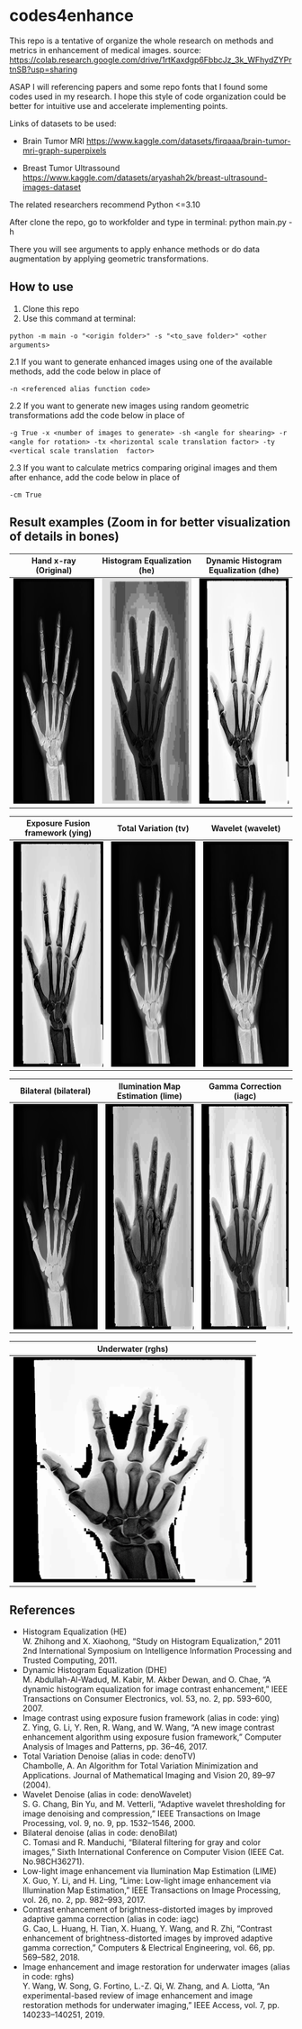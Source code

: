 # codes4enhance

This repo is a tentative of organize the whole research on methods and metrics in enhancement of medical images. source: https://colab.research.google.com/drive/1rtKaxdgp6FbbcJz_3k_WFhydZYPrtnSB?usp=sharing

ASAP I will referencing papers and some repo fonts that I found some codes used in my research. I hope this style of code organization could be better for intuitive use and accelerate implementing points.

Links of datasets to be used:

- Brain Tumor MRI
https://www.kaggle.com/datasets/firqaaa/brain-tumor-mri-graph-superpixels

- Breast Tumor Ultrassound
https://www.kaggle.com/datasets/aryashah2k/breast-ultrasound-images-dataset

The related researchers recommend Python <=3.10

After clone the repo, go to workfolder and type in terminal:
python main.py -h

There you will see arguments to apply enhance methods or do data augmentation by applying geometric transformations.

## How to use

 1. Clone this repo
 2. Use this command at terminal:
 ```
 python -m main -o "<origin folder>" -s "<to_save folder>" <other arguments>
 ```
   2.1 If you want to generate enhanced images using one of the available methods, add  the code below in place of <other arguments>   
 ``` 
 -n <referenced alias function code> 
 ```
   2.2 If you want to generate new images using random geometric transformations add  the code below in place of <other arguments>    
 ``` 
 -g True -x <number of images to generate> -sh <angle for shearing> -r <angle for rotation> -tx <horizontal scale translation factor> -ty <vertical scale translation  factor>
 ```
   2.3 If you want to calculate metrics comparing original images and them after enhance, add the code below in place of <other arguments>   
 ``` 
 -cm True 
 ```

## Result examples (Zoom in for better visualization of details in bones)

Hand x-ray (Original)             |  Histogram Equalization (he)     |  Dynamic Histogram Equalization (dhe)
:-------------------------:|:-------------------------:|:-------------------------:
<img src="https://github.com/caio-sts/codes4enhance/blob/main/examples/hand-x-ray.png" height="400" width="425"/> |  <img src="https://github.com/caio-sts/codes4enhance/blob/main/examples/0%20hand-x-rayhe.png" height="400" width="425"/> |  <img src="https://github.com/caio-sts/codes4enhance/blob/main/examples/0%20hand-x-raydhe.png" height="400" width="425"/>

Exposure Fusion framework (ying)         |  Total Variation (tv)     |  Wavelet (wavelet)
:-------------------------:|:-------------------------:|:-------------------------:
<img src="https://github.com/caio-sts/codes4enhance/blob/main/examples/0%20hand-x-rayying.png" height="400" width="425"/> |  <img src="https://github.com/caio-sts/codes4enhance/blob/main/examples/0%20hand-x-raytv.png" height="400" width="425"/> |  <img src="https://github.com/caio-sts/codes4enhance/blob/main/examples/0%20hand-x-raywavelet.png" height="400" width="425"/>

Bilateral (bilateral)         |  Ilumination Map Estimation (lime)     |  Gamma Correction (iagc)
:-------------------------:|:-------------------------:|:-------------------------:
<img src="https://github.com/caio-sts/codes4enhance/blob/main/examples/0%20hand-x-raybilateral.png" height="400" width="425"/> |  <img src="https://github.com/caio-sts/codes4enhance/blob/main/examples/0%20hand-x-raylime.png" height="400" width="425"/> |  <img src="https://github.com/caio-sts/codes4enhance/blob/main/examples/0%20hand-x-raygammacorrection.png" height="400" width="425"/>
 
Underwater (rghs) |
:-------------------------:|
<img src="https://github.com/caio-sts/codes4enhance/blob/main/examples/0%20hand-x-rayunderwater.png" height="400" width="425"/> |
 
 
## References
 - Histogram Equalization (HE)  
  W. Zhihong and X. Xiaohong, “Study on Histogram Equalization,” 2011 2nd International Symposium on Intelligence Information Processing and Trusted Computing, 2011. 
 - Dynamic Histogram Equalization (DHE)  
  M. Abdullah-Al-Wadud, M. Kabir, M. Akber Dewan, and O. Chae, “A dynamic histogram equalization for image contrast enhancement,” IEEE Transactions on Consumer Electronics, vol. 53, no. 2, pp. 593–600, 2007. 
 - Image contrast using exposure fusion framework (alias in code: ying)  
  Z. Ying, G. Li, Y. Ren, R. Wang, and W. Wang, “A new image contrast enhancement algorithm using exposure fusion framework,” Computer Analysis of Images and Patterns, pp. 36–46, 2017. 
 - Total Variation Denoise (alias in code: denoTV)  
  Chambolle, A. An Algorithm for Total Variation Minimization and Applications. Journal of Mathematical Imaging and Vision 20, 89–97 (2004).
 - Wavelet Denoise (alias in code: denoWavelet)  
  S. G. Chang, Bin Yu, and M. Vetterli, “Adaptive wavelet thresholding for image denoising and compression,” IEEE Transactions on Image Processing, vol. 9, no. 9, pp. 1532–1546, 2000.
 - Bilateral denoise (alias in code: denoBilat)  
  C. Tomasi and R. Manduchi, “Bilateral filtering for gray and color images,” Sixth International Conference on Computer Vision (IEEE Cat. No.98CH36271). 
 - Low-light image enhancement via Ilumination Map Estimation (LIME)  
  X. Guo, Y. Li, and H. Ling, “Lime: Low-light image enhancement via Illumination Map Estimation,” IEEE Transactions on Image Processing, vol. 26, no. 2, pp. 982–993, 2017. 
 - Contrast enhancement of brightness-distorted images by improved adaptive gamma correction (alias in code: iagc)  
  G. Cao, L. Huang, H. Tian, X. Huang, Y. Wang, and R. Zhi, “Contrast enhancement of brightness-distorted images by improved adaptive gamma correction,” Computers &amp; Electrical Engineering, vol. 66, pp. 569–582, 2018. 
 - Image enhancement and image restoration for underwater images (alias in code: rghs)  
  Y. Wang, W. Song, G. Fortino, L.-Z. Qi, W. Zhang, and A. Liotta, “An experimental-based review of image enhancement and image restoration methods for underwater imaging,” IEEE Access, vol. 7, pp. 140233–140251, 2019. 
